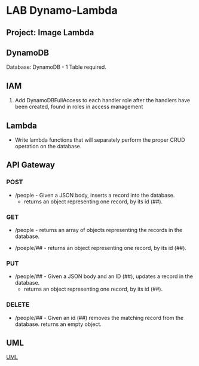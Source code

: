 # LAB Dynamo-Lambda

## Project: Image Lambda

## DynamoDB

Database: DynamoDB - 1 Table required.

## IAM

1. Add DynamoDBFullAccess to each handler role after the handlers have been created, found in roles in access management

## Lambda

- Write lambda functions that will separately perform the proper CRUD operation on the database.

## API Gateway

### POST

- /people - Given a JSON body, inserts a record into the database.
  - returns an object representing one record, by its id (##).

### GET

- /people  - returns an array of objects representing the records in the database.

- /poeple/##  - returns an object representing one record, by its id (##).

### PUT

- /people/## - Given a JSON body and an ID (##), updates a record in the database.
  - returns an object representing one record, by its id (##).

### DELETE

- /people/## - Given an id (##) removes the matching record from the database.
returns an empty object.


## UML

[UML]()